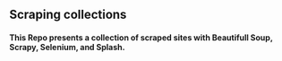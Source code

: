 
## Scraping collections

#### This Repo presents a collection of scraped sites with Beautifull Soup, Scrapy, Selenium, and Splash.   
<br>
